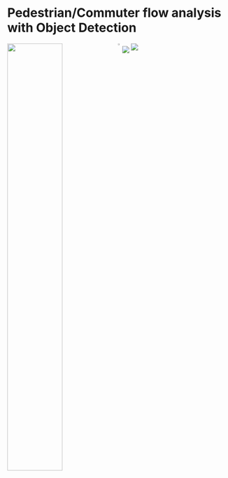 #      Pedestrian/Commuter flow analysis with Object Detection

    
    
    
<img src="https://raw.githubusercontent.com/deeprajbasu/PedestrianFlowAnalysis/master/1.gif" align="middle" >   
<img src="https://raw.githubusercontent.com/deeprajbasu/PedestrianFlowAnalysis/master/4.gif" align='top'>

<img src="https://raw.githubusercontent.com/deeprajbasu/PedestrianFlowAnalysis/master/2.gif" style="float: left; width: 50%; margin-right: .1%; margin-bottom: 0%;">
<img src="https://raw.githubusercontent.com/deeprajbasu/PedestrianFlowAnalysis/master/3.gif" style="float: left; width: 2%; margin-right: .1%; margin-bottom: 0%;">

